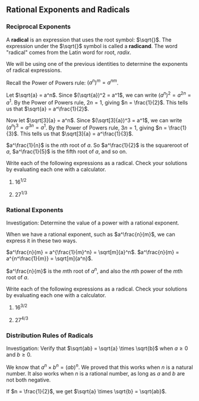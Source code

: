 Rational Exponents and Radicals
-------

### Reciprocal Exponents

A **radical** is an expression that uses the root symbol: $\sqrt{}$. The expression under the $\sqrt{}$ symbol is called a **radicand**. The word "radical" comes from the Latin word for root, *radix*.

We will be using one of the previous identities to determine the exponents of radical expressions.


Recall the Power of Powers rule: $(a^n)^m = a^{nm}$.

Let $\sqrt{a} = a^n$. Since $(\sqrt{a})^2 = a^1$, we can write $(a^n)^2 = a^{2n} = a^1$. By the Power of Powers rule, $2n = 1$, giving $n = \frac{1}{2}$. This tells us that $\sqrt{a} = a^\frac{1}{2}$.

Now let $\sqrt[3]{a} = a^n$. Since $(\sqrt[3]{a})^3 = a^1$, we can write $(a^n)^3 = a^{3n} = a^1$. By the Power of Powers rule, $3n = 1$, giving $n = \frac{1}{3}$. This tells us that $\sqrt[3]{a} = a^\frac{1}{3}$.

$a^\frac{1}{n}$ is the $n$th root of $a$. So $a^\frac{1}{2}$ is the squareroot of $a$, $a^\frac{1}{5}$ is the fifth root of $a$, and so on.

Write each of the following expressions as a radical. Check your solutions by evaluating each one with a calculator.

1. $16^{1/2}$

2. $27^{1/3}$


### Rational Exponents

Investigation: Determine the value of a power with a rational exponent.

When we have a rational exponent, such as $a^\frac{n}{m}$, we can express it in these two ways.

$a^\frac{n}{m} = a^{\frac{1}{m}^n} = \sqrt[m]{a}^n$.
$a^\frac{n}{m} = a^{n^\frac{1}{m}} = \sqrt[m]{a^n}$.

$a^\frac{n}{m}$ is the $m$th root of $a^n$, and also the $n$th power of the $m$th root of $a$.


Write each of the following expressions as a radical. Check your solutions by evaluating each one with a calculator.

1. $16^{3/2}$

2. $27^{4/3}$


### Distribution Rules of Radicals

Investigation: Verify that $\sqrt{ab} = \sqrt{a} \times \sqrt{b}$ when $a \ge 0$ and $b \ge 0$. 

We know that $a^n \times b^n = (ab)^n$. We proved that this works when $n$ is a natural number. It also works when $n$ is a rational number, as long as $a$ and $b$ are not both negative.

If $n = \frac{1}{2}$, we get $\sqrt{a} \times \sqrt{b} = \sqrt{ab}$.